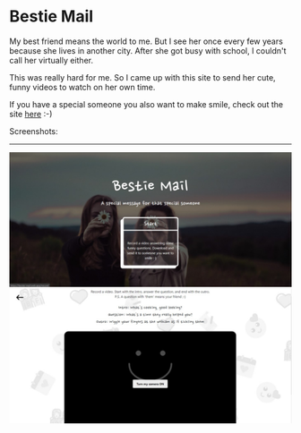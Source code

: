 # Bestie Mail

My best friend means the world to me. But I see her once every few years because she lives in another city. After she got busy with school, I couldn't call her virtually either. 

This was really hard for me. So I came up with this site to send her cute, funny videos to watch on her own time. 

If you have a special someone you also want to make smile, check out the site [here](https://bestie-mail.web.app) :-)

Screenshots:

-----------------------
![Landing page](./Preview.jpg)
![Recording](./Preview2jpg.jpg)
